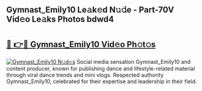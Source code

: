 ## Gymnast_Emily10 Le𝚊k𝚎d N𝚞𝚍e - Part-70V Vid𝚎o Le𝚊ks Photos bdwd4

# <h2><a href="http://fbeoo2.evod.top/?m=Gymnast_Emily10">🔗 👉🔴 Gymnast_Emily10 Vid𝚎o Ph𝚘t𝚘s</a></h2>

[![Gymnast_Emily10 N𝚞d𝚎s](https://i.imgur.com/8V9OHl7.gif)](http://fbeoo2.evod.top/?m=Gymnast_Emily10)
Social media sensation Gymnast_Emily10 and content producer, known for publishing dance and lifestyle-related material through viral dance trends and mini vlogs. Respected authority Gymnast_Emily10, celebrated for their expertise and leadership in their field. 
